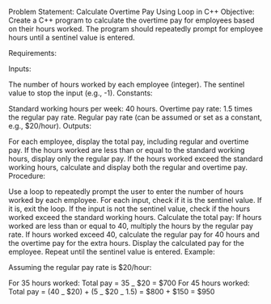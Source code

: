 Problem Statement: Calculate Overtime Pay Using Loop in C++
Objective: Create a C++ program to calculate the overtime pay for employees based on their hours worked. The program should repeatedly prompt for employee hours until a sentinel value is entered.

Requirements:

Inputs:

The number of hours worked by each employee (integer).
The sentinel value to stop the input (e.g., -1).
Constants:

Standard working hours per week: 40 hours.
Overtime pay rate: 1.5 times the regular pay rate.
Regular pay rate (can be assumed or set as a constant, e.g., $20/hour).
Outputs:

For each employee, display the total pay, including regular and overtime pay.
If the hours worked are less than or equal to the standard working hours, display only the regular pay.
If the hours worked exceed the standard working hours, calculate and display both the regular and overtime pay.
Procedure:

Use a loop to repeatedly prompt the user to enter the number of hours worked by each employee.
For each input, check if it is the sentinel value. If it is, exit the loop.
If the input is not the sentinel value, check if the hours worked exceed the standard working hours.
Calculate the total pay:
If hours worked are less than or equal to 40, multiply the hours by the regular pay rate.
If hours worked exceed 40, calculate the regular pay for 40 hours and the overtime pay for the extra hours.
Display the calculated pay for the employee.
Repeat until the sentinel value is entered.
Example:

Assuming the regular pay rate is $20/hour:

For 35 hours worked: Total pay = 35 _ $20 = $700
For 45 hours worked: Total pay = (40 _ $20) + (5 _ $20 _ 1.5) = $800 + $150 = $950
